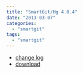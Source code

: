 ```yaml
---
title: "SmartGit/Hg 4.0.4"
date: "2013-03-07"
categories: 
  - "smartgit"
tags: 
  - "smartgit"
---
```


- [change log](http://www.syntevo.com/smartgithg/changelog.txt)
- [download](http://www.syntevo.com/smartgithg/download.html)
